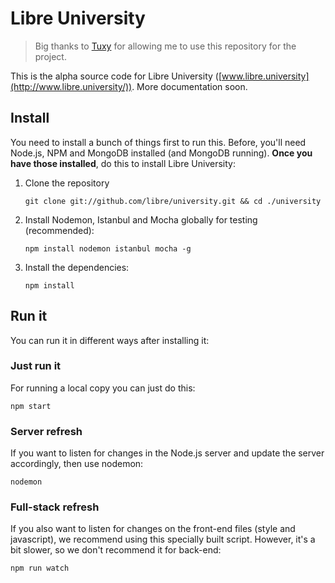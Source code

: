 # Libre University

> Big thanks to [Tuxy](https://github.com/tuxy) for allowing me to use this repository for the project.

This is the alpha source code for Libre University ([www.libre.university](http://www.libre.university/)). More documentation soon.


## Install

You need to install a bunch of things first to run this. Before, you'll need Node.js, NPM and MongoDB installed (and MongoDB running). **Once you have those installed**, do this to install Libre University:

1. Clone the repository  

    `git clone git://github.com/libre/university.git && cd ./university`

1. Install Nodemon, Istanbul and Mocha globally for testing (recommended):

    `npm install nodemon istanbul mocha -g`

1. Install the dependencies:

    `npm install`




## Run it

You can run it in different ways after installing it:

### Just run it

For running a local copy you can just do this:

```
npm start
```

### Server refresh

If you want to listen for changes in the Node.js server and update the server accordingly, then use nodemon:

```
nodemon
```

### Full-stack refresh

If you also want to listen for changes on the front-end files (style and javascript), we recommend using this specially built script. However, it's a bit slower, so we don't recommend it for back-end:

```
npm run watch
```
